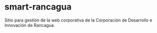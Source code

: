 # smart-rancagua
Sitio para gestión de la web corporativa de la Corporación de Desarrollo e Innovación de Rancagua.
